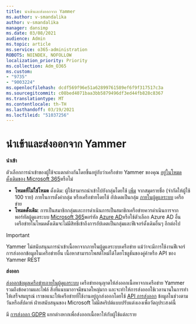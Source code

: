 ```yaml
---
title: นําเข้าและส่งออกจาก Yammer
ms.author: v-smandalika
author: v-smandalika
manager: dansimp
ms.date: 03/08/2021
audience: Admin
ms.topic: article
ms.service: o365-administration
ROBOTS: NOINDEX, NOFOLLOW
localization_priority: Priority
ms.collection: Adm_O365
ms.custom:
- "9735"
- "9003224"
ms.openlocfilehash: dcdf569f96e51a62899761589ef6f9f317517c3a
ms.sourcegitcommit: c08bed4071baa3bb5879496df3ed44fb828c8367
ms.translationtype: MT
ms.contentlocale: th-TH
ms.lasthandoff: 03/19/2021
ms.locfileid: "51037256"
---
```

# <a name="import-and-export-from-yammer"></a>นําเข้าและส่งออกจาก Yammer

**นําเข้า**

ตัวเลือกการนําเข้าของผู้ใช้จะแตกต่างกันโดยขึ้นอยู่กับว่าเครือข่าย Yammer ของคุณ [อยู่ในโหมดดั้งเดิมของ Microsoft 365](https://docs.microsoft.com/yammer/configure-your-yammer-network/overview-native-mode)หรือไม่

- **โหมดที่ไม่ใช่โหมด** ดั้งเดิม: ผู้ใช้สามารถนําเข้าไปยังกลุ่มโดยใช้ [เพิ่ม](https://support.microsoft.com/office/manage-yammer-community-members-75253554-d0f3-4148-b835-e6a9a8a0c294) จากสมุดรายชื่อ (จํากัดให้ผู้ใช้ 100 ราย) ภายในการตั้งค่ากลุ่ม หรือเครือข่ายโดยใช้ อัปเดตเป็นกลุ่ม [ภายในผู้ดูแลระบบ](https://docs.microsoft.com/yammer/manage-yammer-users/add-block-or-remove-users) เครือข่าย
- **โหมดดั้งเดิม**: การเป็นสมาชิกกลุ่มและการดําเนินการเป็นสมาชิกเครือข่ายควรดําเนินการจากพอร์ทัลผู้ดูแลระบบ [Microsoft 365](https://docs.microsoft.com/microsoft-365/admin/add-users)พอร์ทัล [Azure AD](https://docs.microsoft.com/azure/active-directory/fundamentals/add-users-azure-active-directory)หรือใช้ตัวเลือก Azure AD อื่น เครือข่ายในโหมดดั้งเดิมจะไม่มีสิทธิ์เข้าถึงการอัปเดตเป็นกลุ่มและฟีเจอร์ดั้งเดิมอื่นๆ อีกต่อไป

> [!IMPORTANT]
> Yammer ไม่สนับสนุนการนําเข้าเนื้อหาจากภายในผู้ดูแลระบบเครือข่าย แม้ว่าจะมีการใช้งานฟีเจอร์การส่งออกข้อมูลในเครือข่ายอื่น เนื้อหาสามารถโพสต์ใหม่ได้โดยโซลูชันของคู่ค้าหรือ API ของ Yammer REST

**ส่งออก**

[ส่งออกข้อมูลเครือข่ายภายในผู้ดูแลระบบ](https://docs.microsoft.com/yammer/manage-security-and-compliance/export-yammer-enterprise-data) เครือข่ายอนุญาตให้ส่งออกเนื้อหาจากเครือข่าย Yammer รวมถึงข้อความและไฟล์ สิ่งที่แนบมาอาจมีขนาดใหญ่มาก และจะทําให้การส่งออกใช้เวลานานในการทําให้เสร็จสมบูรณ์ เราขอแนะให้เครือข่ายที่ใช้งานอยู่ถูกส่งออกโดยใช้ [API การส่งออก](https://developer.yammer.com/docs/data-export-api) ข้อมูลในช่วงตามวันหรือสัปดาห์ ฝ่ายสนับสนุนของ Microsoft ไม่มีสคริปต์แบบปรับแต่งเองเพื่อวัตถุประสงค์นี้

มี [การส่งออก GDPR](https://docs.microsoft.com/yammer/manage-security-and-compliance/gdpr-requests-in-yammer-enterprise) แยกต่างหากเพื่อส่งออกเนื้อหาให้กับผู้ใช้แต่ละราย